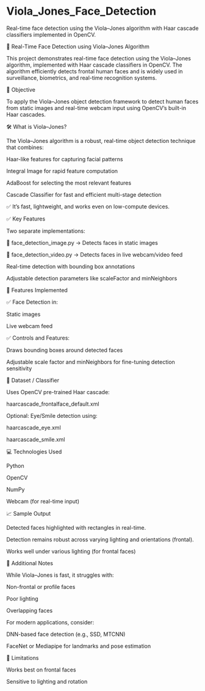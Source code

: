 
# Viola_Jones_Face_Detection

Real-time face detection using the Viola–Jones algorithm with Haar cascade classifiers implemented in OpenCV.


👤 Real-Time Face Detection using Viola–Jones Algorithm

This project demonstrates real-time face detection using the Viola–Jones algorithm, implemented with Haar cascade classifiers in OpenCV. The algorithm efficiently detects frontal human faces and is widely used in surveillance, biometrics, and real-time recognition systems.

🎯 Objective


To apply the Viola–Jones object detection framework to detect human faces from static images and real-time webcam input using OpenCV’s built-in Haar cascades.

🛠️ What is Viola–Jones?

The Viola–Jones algorithm is a robust, real-time object detection technique that combines:

Haar-like features for capturing facial patterns

Integral Image for rapid feature computation

AdaBoost for selecting the most relevant features

Cascade Classifier for fast and efficient multi-stage detection

✅ It’s fast, lightweight, and works even on low-compute devices.




✅ Key Features

Two separate implementations:


📸 face_detection_image.py → Detects faces in static images

🎥 face_detection_video.py → Detects faces in live webcam/video feed


Real-time detection with bounding box annotations

Adjustable detection parameters like scaleFactor and minNeighbors


📂 Features Implemented

✅ Face Detection in:

Static images

Live webcam feed


✅ Controls and Features:

Draws bounding boxes around detected faces

Adjustable scale factor and minNeighbors for fine-tuning detection sensitivity


📁 Dataset / Classifier

Uses OpenCV pre-trained Haar cascade:

haarcascade_frontalface_default.xml



Optional: Eye/Smile detection using:

haarcascade_eye.xml

haarcascade_smile.xml


💻 Technologies Used

Python

OpenCV

NumPy

Webcam (for real-time input)

📈 Sample Output

Detected faces highlighted with rectangles in real-time.


Detection remains robust across varying lighting and orientations (frontal).


Works well under various lighting (for frontal faces)


🔬 Additional Notes

While Viola–Jones is fast, it struggles with:

Non-frontal or profile faces

Poor lighting

Overlapping faces



For modern applications, consider:


DNN-based face detection (e.g., SSD, MTCNN)

FaceNet or Mediapipe for landmarks and pose estimation



📌 Limitations


Works best on frontal faces


Sensitive to lighting and rotation


